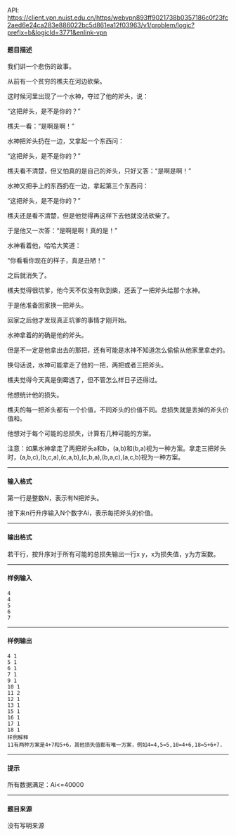 API: https://client.vpn.nuist.edu.cn/https/webvpn893ff9021738b0357186c0f23fc2aed6e24ca283e886022bc5d861ea12f03963/v1/problem/logic?prefix=b&logicId=3771&enlink-vpn

#### 题目描述

我们讲一个悲伤的故事。

从前有一个贫穷的樵夫在河边砍柴。

这时候河里出现了一个水神，夺过了他的斧头，说：

“这把斧头，是不是你的？”

樵夫一看：“是啊是啊！”

水神把斧头扔在一边，又拿起一个东西问：

“这把斧头，是不是你的？”

樵夫看不清楚，但又怕真的是自己的斧头，只好又答：“是啊是啊！”

水神又把手上的东西扔在一边，拿起第三个东西问：

“这把斧头，是不是你的？”

樵夫还是看不清楚，但是他觉得再这样下去他就没法砍柴了。

于是他又一次答：“是啊是啊！真的是！”

水神看着他，哈哈大笑道：

“你看看你现在的样子，真是丑陋！”

之后就消失了。

樵夫觉得很坑爹，他今天不仅没有砍到柴，还丢了一把斧头给那个水神。

于是他准备回家换一把斧头。

回家之后他才发现真正坑爹的事情才刚开始。

水神拿着的的确是他的斧头。

但是不一定是他拿出去的那把，还有可能是水神不知道怎么偷偷从他家里拿走的。

换句话说，水神可能拿走了他的一把，两把或者三把斧头。

樵夫觉得今天真是倒霉透了，但不管怎么样日子还得过。

他想统计他的损失。

樵夫的每一把斧头都有一个价值，不同斧头的价值不同。总损失就是丢掉的斧头价值和。

他想对于每个可能的总损失，计算有几种可能的方案。

注意：如果水神拿走了两把斧头a和b，(a,b)和(b,a)视为一种方案。拿走三把斧头时，(a,b,c),(b,c,a),(c,a,b),(c,b,a),(b,a,c),(a,c,b)视为一种方案。

---

#### 输入格式

第一行是整数N，表示有N把斧头。

接下来n行升序输入N个数字Ai，表示每把斧头的价值。

---

#### 输出格式

若干行，按升序对于所有可能的总损失输出一行x y，x为损失值，y为方案数。

---

#### 样例输入
```
4
4
5
6
7

```

---

#### 样例输出
```
4 1
5 1
6 1
7 1
9 1
10 1
11 2
12 1
13 1
15 1
16 1
17 1
18 1
样例解释
11有两种方案是4+7和5+6，其他损失值都有唯一方案，例如4=4,5=5,10=4+6,18=5+6+7.
```

---

#### 提示

所有数据满足：Ai<=40000

---

#### 题目来源

没有写明来源